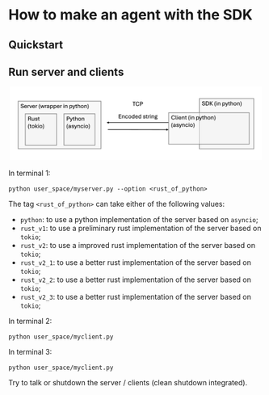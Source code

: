 # How to make an agent with the SDK

## Quickstart


## Run server and clients

<p align="center">
<img width="500px" src="../img/protocol_v1.png" />
</p>

In terminal 1:
```
python user_space/myserver.py --option <rust_of_python>
```
The tag `<rust_of_python>` can take either of the following values:
  - `python`: to use a python implementation of the server based on `asyncio`;
  - `rust_v1`: to use a preliminary rust implementation of the server based on `tokio`;
  - `rust_v2`: to use a improved rust implementation of the server based on `tokio`;
  - `rust_v2_1`: to use a better rust implementation of the server based on `tokio`;
  - `rust_v2_2`: to use a better rust implementation of the server based on `tokio`;
  - `rust_v2_3`: to use a better rust implementation of the server based on `tokio`;

In terminal 2:
```
python user_space/myclient.py
```

In terminal 3:
```
python user_space/myclient.py
```

Try to talk or shutdown the server / clients (clean shutdown integrated).